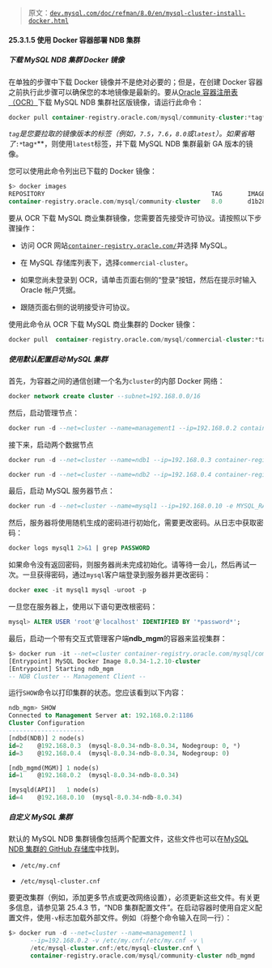 > 原文：[`dev.mysql.com/doc/refman/8.0/en/mysql-cluster-install-docker.html`](https://dev.mysql.com/doc/refman/8.0/en/mysql-cluster-install-docker.html)

#### 25.3.1.5 使用 Docker 容器部署 NDB 集群

##### 下载 MySQL NDB 集群 Docker 镜像

在单独的步骤中下载 Docker 镜像并不是绝对必要的；但是，在创建 Docker 容器之前执行此步骤可以确保您的本地镜像是最新的。要从[Oracle 容器注册表（OCR）](https://container-registry.oracle.com/)下载 MySQL NDB 集群社区版镜像，请运行此命令：

```sql
docker pull container-registry.oracle.com/mysql/community-cluster:*tag*
```

*`tag`*是您要拉取的镜像版本的标签（例如，`7.5`，`7.6`，`8.0`或`latest`）。如果省略了**`:*`tag`*`**，则使用`latest`标签，并下载 MySQL NDB 集群最新 GA 版本的镜像。

您可以使用此命令列出已下载的 Docker 镜像：

```sql
$> docker images
REPOSITORY                                              TAG       IMAGE ID       CREATED        SIZE
container-registry.oracle.com/mysql/community-cluster   8.0       d1b28e457ac5   5 weeks ago    636MB
```

要从 OCR 下载 MySQL 商业集群镜像，您需要首先接受许可协议。请按照以下步骤操作：

+   访问 OCR 网站[`container-registry.oracle.com/`](https://container-registry.oracle.com/)并选择 MySQL。

+   在 MySQL 存储库列表下，选择`commercial-cluster`。

+   如果您尚未登录到 OCR，请单击页面右侧的“登录”按钮，然后在提示时输入 Oracle 帐户凭据。

+   跟随页面右侧的说明接受许可协议。

使用此命令从 OCR 下载 MySQL 商业集群的 Docker 镜像：

```sql
docker pull  container-registry.oracle.com/mysql/commercial-cluster:*tag*
```

##### 使用默认配置启动 MySQL 集群

首先，为容器之间的通信创建一个名为`cluster`的内部 Docker 网络：

```sql
docker network create cluster --subnet=192.168.0.0/16
```

然后，启动管理节点：

```sql
docker run -d --net=cluster --name=management1 --ip=192.168.0.2 container-registry.oracle.com/mysql/community-cluster ndb_mgmd
```

接下来，启动两个数据节点

```sql
docker run -d --net=cluster --name=ndb1 --ip=192.168.0.3 container-registry.oracle.com/mysql/community-cluster ndbd
```

```sql
docker run -d --net=cluster --name=ndb2 --ip=192.168.0.4 container-registry.oracle.com/mysql/community-cluster ndbd
```

最后，启动 MySQL 服务器节点：

```sql
docker run -d --net=cluster --name=mysql1 --ip=192.168.0.10 -e MYSQL_RANDOM_ROOT_PASSWORD=true container-registry.oracle.com/mysql/community-cluster mysqld
```

然后，服务器将使用随机生成的密码进行初始化，需要更改密码。从日志中获取密码：

```sql
docker logs mysql1 2>&1 | grep PASSWORD
```

如果命令没有返回密码，则服务器尚未完成初始化。请等待一会儿，然后再试一次。一旦获得密码，通过`mysql`客户端登录到服务器并更改密码：

```sql
docker exec -it mysql1 mysql -uroot -p
```

一旦您在服务器上，使用以下语句更改根密码：

```sql
mysql> ALTER USER 'root'@'localhost' IDENTIFIED BY '*password*';
```

最后，启动一个带有交互式管理客户端**ndb_mgm**的容器来监视集群：

```sql
$> docker run -it --net=cluster container-registry.oracle.com/mysql/community-cluster ndb_mgm
[Entrypoint] MySQL Docker Image 8.0.34-1.2.10-cluster
[Entrypoint] Starting ndb_mgm
-- NDB Cluster -- Management Client --
```

运行`SHOW`命令以打印集群的状态。您应该看到以下内容：

```sql
ndb_mgm> SHOW
Connected to Management Server at: 192.168.0.2:1186
Cluster Configuration
---------------------
[ndbd(NDB)]	2 node(s)
id=2	@192.168.0.3  (mysql-8.0.34-ndb-8.0.34, Nodegroup: 0, *)
id=3	@192.168.0.4  (mysql-8.0.34-ndb-8.0.34, Nodegroup: 0)

[ndb_mgmd(MGM)]	1 node(s)
id=1	@192.168.0.2  (mysql-8.0.34-ndb-8.0.34)

[mysqld(API)]	1 node(s)
id=4	@192.168.0.10  (mysql-8.0.34-ndb-8.0.34)
```

##### 自定义 MySQL 集群

默认的 MySQL NDB 集群镜像包括两个配置文件，这些文件也可以在[MySQL NDB 集群的 GitHub 存储库](https://github.com/mysql/mysql-docker/tree/mysql-cluster)中找到。

+   `/etc/my.cnf`

+   `/etc/mysql-cluster.cnf`

要更改集群（例如，添加更多节点或更改网络设置），必须更新这些文件。有关更多信息，请参见第 25.4.3 节，“NDB 集群配置文件”。在启动容器时使用自定义配置文件，使用`-v`标志加载外部文件。例如（将整个命令输入在同一行）：

```sql
$> docker run -d --net=cluster --name=management1 \
      --ip=192.168.0.2 -v /etc/my.cnf:/etc/my.cnf -v \ 
      /etc/mysql-cluster.cnf:/etc/mysql-cluster.cnf \
      container-registry.oracle.com/mysql/community-cluster ndb_mgmd
```
